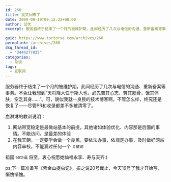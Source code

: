 ```yaml
---
id: 260
title: 我又回来了
date: 2009-09-19T09:12:22+00:00
author: 愆伏
excerpt: 服务器终于结束了一个月的被维护期，此间经历了几次与电信的沟通、重新备案等事务。不免让我想到“天将降大任于斯人也，必先苦其心志，劳其筋骨，饿其体肤，空乏其身……”。可，貌似我就一良民的技术博客啊。不管怎么样，终究还是恢复了——尽管PR和收录都差不多被清零了。

guid: https://www.tortorse.com/archives/260
permalink: /archives/260
dsq_thread_id:
  - "3444277835"
categories:
  - 杂谈
tags:
  - 互联网
---
```

服务器终于结束了一个月的被维护期，此间经历了几次与电信的沟通、重新备案等事务。不免让我想到“天将降大任于斯人也，必先苦其心志，劳其筋骨，饿其体肤，空乏其身……”。可，貌似我就一良民的技术博客啊。不管怎么样，终究还是恢复了——尽管PR和收录都差不多被清零了。

血淋淋的教训说明：

1. 网站带宽稳定是最做站基本的前提，其他诸如体验优化、内容那是后面的事情。不能访问，是最差的体验
2. 在我天朝，一定要学会做一个良民，要依法办事，依规定办事，及时做好网站内容审核，不能漏过任何一个 `关键词`

祖国 `60华诞` 将至，衷心祝愿她仙福永享、寿与天齐:)

ps:下一篇准备写《紫金山捉虫记》，振之说20号截止，今天19号了我才开始写，惭愧惭愧。